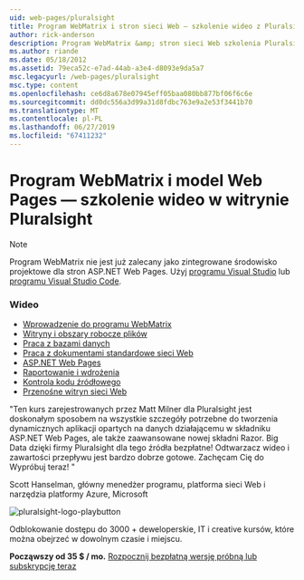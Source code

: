 ```yaml
---
uid: web-pages/pluralsight
title: Program WebMatrix i stron sieci Web — szkolenie wideo z Pluralsight | Dokumentacja firmy Microsoft
author: rick-anderson
description: Program WebMatrix &amp; stron sieci Web szkolenia Pluralsight tym kursie szczegółowe uzyskasz pracę za pomocą programu WebMatrix i stron ASP.NET Web Pages. Poruszono w nim everythi...
ms.author: riande
ms.date: 05/18/2012
ms.assetid: 79eca52c-e7ad-44ab-a3e4-d8093e9da5a7
msc.legacyurl: /web-pages/pluralsight
msc.type: content
ms.openlocfilehash: ce6d8a678e07945eff05baa080bb877bf06f6c6e
ms.sourcegitcommit: dd0dc556a3d99a31d8fdbc763e9a2e53f3441b70
ms.translationtype: MT
ms.contentlocale: pl-PL
ms.lasthandoff: 06/27/2019
ms.locfileid: "67411232"
---
```

# <a name="webmatrix-and-web-pages-video-training-from-pluralsight"></a>Program WebMatrix i model Web Pages — szkolenie wideo w witrynie Pluralsight

> [!NOTE] 
> Program WebMatrix nie jest już zalecany jako zintegrowane środowisko projektowe dla stron ASP.NET Web Pages. Użyj [programu Visual Studio](xref:aspnet/web-pages/overview/getting-started/program-asp-net-web-pages-in-visual-studio) lub [programu Visual Studio Code](https://code.visualstudio.com/).

### <a name="videos"></a>Wideo

- [Wprowadzenie do programu WebMatrix](https://pluralsight.com/training/Player?author=matt-milner&name=webmatrix-introduction-m1&mode=live&clip=0&course=webmatrix-introduction)
- [Witryny i obszary robocze plików](https://pluralsight.com/training/Player?author=matt-milner&name=webmatrix-introduction-m2&mode=live&clip=0&course=webmatrix-introduction)
- [Praca z bazami danych](https://pluralsight.com/training/Player?author=matt-milner&name=webmatrix-introduction-m3&mode=live&clip=0&course=webmatrix-introduction)
- [Praca z dokumentami standardowe sieci Web](https://pluralsight.com/training/Player?author=matt-milner&name=webmatrix-introduction-m4&mode=live&clip=0&course=webmatrix-introduction)
- [ASP.NET Web Pages](https://pluralsight.com/training/Player?author=matt-milner&name=webmatrix-introduction-m5&mode=live&clip=0&course=webmatrix-introduction)
- [Raportowanie i wdrożenia](https://pluralsight.com/training/Player?author=matt-milner&name=webmatrix-introduction-m8&mode=live&clip=0&course=webmatrix-introduction)
- [Kontrola kodu źródłowego](https://pluralsight.com/training/Player?author=matt-milner&name=webmatrix-introduction-m9&mode=live&clip=0&course=webmatrix-introduction)
- [Przenośne witryn sieci Web](https://pluralsight.com/training/Player?author=matt-milner&name=webmatrix-introduction-m10&mode=live&clip=0&course=webmatrix-introduction)

"Ten kurs zarejestrowanych przez Matt Milner dla Pluralsight jest doskonałym sposobem na wszystkie szczegóły potrzebne do tworzenia dynamicznych aplikacji opartych na danych działającemu w składniku ASP.NET Web Pages, ale także zaawansowane nowej składni Razor. Big Data dzięki firmy Pluralsight dla tego źródła bezpłatne! Odtwarzacz wideo i zawartości przepływu jest bardzo dobrze gotowe. Zachęcam Cię do Wypróbuj teraz! "

Scott Hanselman, główny menedżer programu, platforma sieci Web i narzędzia platformy Azure, Microsoft

![pluralsight-logo-playbutton](pluralsight/_static/image1.png)

Odblokowanie dostępu do 3000 + deweloperskie, IT i creative kursów, które można obejrzeć w dowolnym czasie i miejscu.

**Począwszy od 35 $ / mo.** [Rozpocznij bezpłatną wersję próbną lub subskrypcję teraz](https://www.pluralsight.com/pricing&amp;utm_source=microsoft&amp;utm_medium=sponsored-page&amp;utm_content=webmatrix&amp;utm_campaign=microsoft-sponsored-course)
